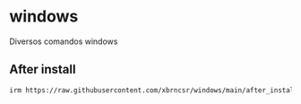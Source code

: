 # windows
Diversos comandos windows

## After install
```bash
irm https://raw.githubusercontent.com/xbrncsr/windows/main/after_install.ps1 | iex

```